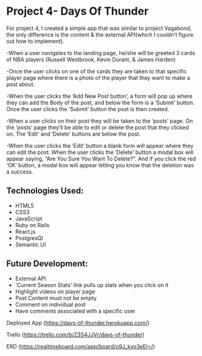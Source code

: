 # Project 4- Days Of Thunder<br>

For project 4, I created a simple app that was similar to project Vagabond, the only difference is the content & the external API(which I couldn't figure out how to implement).

-When a user navigates to the landing page, he/she will be greeted 3 cards of NBA players (Russell Westbrook, Kevin Durant, & James Harden)

-Once the user clicks on one of the cards they are taken to that specific player page where there is a photo of the player that they want to make a post about.

-When the user clicks the ‘Add New Post button’, a form will pop up where they can add the Body of the post, and below the form is a ‘Submit’ button. Once the user clicks the ‘Submit’ button the post is then created.

-When a user clicks on their post they will be taken to the ‘posts’ page. On the ‘posts’ page they’ll be able to edit or delete the post that they clicked on. The ‘Edit’ and ‘Delete’ buttons are below the post.

-When the user clicks the ‘Edit’ button a blank form will appear where they can edit the post.
When the user clicks the ‘Delete’ button a modal box will appear saying, “Are You Sure You Want To Delete?”. And if you click the red ‘OK’ button, a modal box will appear letting you know that the deletion was a success.


## Technologies Used:

<ul>
<li>HTML5</li>
<li>CSS3</li>
<li>JavaScript</li>
<li>Ruby on Rails</li>
<li>React.js</li>
<li>PostgresQl</li>
<li>Semantic UI</li>
</ul>



## Future Development:
<ul>
<li>External API</li>
<li>'Current Season Stats' link pulls up stats when you click on it</li>
<li>Highlight videos on player page</li>
<li>Post Content must not be empty</li>
<li>Comment on individual post</li>
<li>Have comments associated with a specific user</li>

</ul>



Deployed App (https://days-of-thunder.herokuapp.com/) 

Trello (https://trello.com/b/Z3S4JJVr/days-of-thunder)

ERD (https://realtimeboard.com/app/board/o9J_kyo3eEI=/)